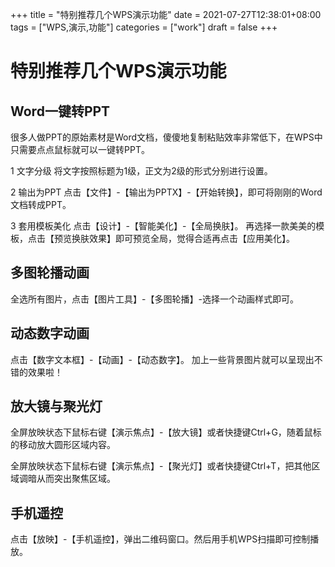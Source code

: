 +++
title = "特别推荐几个WPS演示功能"
date = 2021-07-27T12:38:01+08:00
tags = ["WPS,演示,功能"]
categories = ["work"]
draft = false
+++
# 特别推荐几个WPS演示功能

## Word一键转PPT

很多人做PPT的原始素材是Word文档，傻傻地复制粘贴效率非常低下，在WPS中只需要点点鼠标就可以一键转PPT。

1 文字分级
将文字按照标题为1级，正文为2级的形式分别进行设置。

2 输出为PPT
点击【文件】-【输出为PPTX】-【开始转换】，即可将刚刚的Word文档转成PPT。

3 套用模板美化
点击【设计】-【智能美化】-【全局换肤】。
再选择一款美美的模板，点击【预览换肤效果】即可预览全局，觉得合适再点击【应用美化】。

## 多图轮播动画
全选所有图片，点击【图片工具】-【多图轮播】-选择一个动画样式即可。

## 动态数字动画
点击【数字文本框】-【动画】-【动态数字】。
加上一些背景图片就可以呈现出不错的效果啦！

## 放大镜与聚光灯
全屏放映状态下鼠标右键【演示焦点】-【放大镜】或者快捷键Ctrl+G，随着鼠标的移动放大圆形区域内容。

全屏放映状态下鼠标右键【演示焦点】-【聚光灯】或者快捷键Ctrl+T，把其他区域调暗从而突出聚焦区域。


## 手机遥控
点击【放映】-【手机遥控】，弹出二维码窗口。然后用手机WPS扫描即可控制播放。